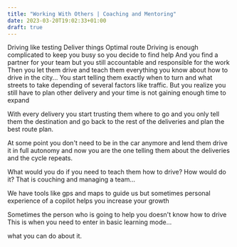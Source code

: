 ```yaml
---
title: "Working With Others | Coaching and Mentoring"
date: 2023-03-20T19:02:33+01:00
draft: true
---
```


Driving like testing
Deliver things
Optimal route 
Driving is enough complicated to keep you busy so you decide to find help
And you find a partner for your team but you still accountable and responsible for the work
Then you let them drive and teach them everything you know about how to drive in the city...
You start telling them exactly when to turn and what streets to take depending of several factors like traffic. But you realize you still have to plan other delivery and your time is not gaining enough time to expand

 With every delivery you start trusting them where to go and you only tell them the destination and go back to the rest of the deliveries and plan the best route plan.

At some point you don't need to be in the car anymore and lend them drive it in full autonomy and now you are the one telling them about the deliveries and the cycle repeats. 

What would you do if you need to teach them how to drive? How would do it?
That is couching and managing a team...

We have tools like gps and maps to guide us but sometimes personal experience of a copilot helps you increase your growth 

Sometimes the person who is going to help you doesn't know how to drive
This is when you need to enter in basic learning mode...

what you can do about it.
